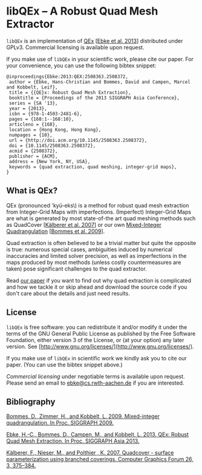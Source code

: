 libQEx – A Robust Quad Mesh Extractor
======

`libQEx` is an implementation of [QEx](http://www.rwth-graphics.de/publication/204/) \[[Ebke et al. 2013](http://dx.doi.org/10.1145/2508363.2508372)\] distributed under GPLv3. Commercial licensing is available upon request.

If you make use of `libQEx` in your scientific work, please cite our paper. For your convenience,
you can use the following bibtex snippet:

    @inproceedings{Ebke:2013:QEX:2508363.2508372,
     author = {Ebke, Hans-Christian and Bommes, David and Campen, Marcel and Kobbelt, Leif},
     title = {{QE}x: Robust Quad Mesh Extraction},
     booktitle = {Proceedings of the 2013 SIGGRAPH Asia Conference},
     series = {SA '13},
     year = {2013},
     isbn = {978-1-4503-2481-6},
     pages = {168:1--168:10},
     articleno = {168},
     location = {Hong Kong, Hong Kong},
     numpages = {10},
     url = {http://doi.acm.org/10.1145/2508363.2508372},
     doi = {10.1145/2508363.2508372},
     acmid = {2508372},
     publisher = {ACM},
     address = {New York, NY, USA},
     keywords = {quad extraction, quad meshing, integer-grid maps},
    }

## What is QEx?

QEx (pronounced \'kyü-eks\\) is a method for robust quad mesh extraction from Integer-Grid Maps with imperfections.
(Imperfect) Integer-Grid Maps are what is generated by most state-of-the art quad meshing methods such as
QuadCover \[[Kälberer et al. 2007](http://dx.doi.org/10.1111/j.1467-8659.2007.01060.x)\] or
our own [Mixed-Integer Quadrangulation](http://www.rwth-graphics.de/publication/44/)
\[[Bommes et al. 2009](http://dx.doi.org/10.1145/1576246.1531383)\].

Quad extraction is often believed to be a trivial matter but quite the
opposite is true: numerous special cases, ambiguities induced by
numerical inaccuracies and limited solver precision, as well as imperfections in the
maps produced by most methods (unless costly countermeasures are taken)
pose significant challenges to the quad extractor.

Read [our paper](http://www.rwth-graphics.de/publication/204/) if you want to find out why quad extraction is complicated and
how we tackle it or skip ahead and download the source code if you
don't care about the details and just need results.

## License

`libQEx` is free software: you can redistribute it and/or modify it under
the terms of the GNU General Public License as published by the Free
Software Foundation, either version 3 of the License, or (at your
option) any later version. See [http://www.gnu.org/licenses/](http://www.gnu.org/licenses/).

If you make use of `libQEx` in scientific work we kindly ask you to cite our
paper. (You can use the bibtex snippet above.)

*Commercial licensing* under negotiable terms is available upon request. Please send an email to [ebke@cs.rwth-aachen.de](mailto:ebke@cs.rwth-aachen.de) if you are interested.


## Bibliography

[Bommes, D., Zimmer, H., and Kobbelt, L. 2009. Mixed-integer quadrangulation. In Proc. SIGGRAPH 2009.](http://dx.doi.org/10.1145/1576246.1531383)

[Ebke, H.-C., Bommes, D., Campen, M., and Kobbelt, L. 2013. QEx: Robust Quad Mesh Extraction. In Proc. SIGGRAPH Asia 2013.](http://dx.doi.org/10.1145/2508363.2508372)

[Kälberer, F., Nieser, M., and Polthier , K. 2007. Quadcover - surface parameterization using branched coverings. Computer Graphics Forum 26, 3, 375–384.](http://dx.doi.org/10.1111/j.1467-8659.2007.01060.x)
